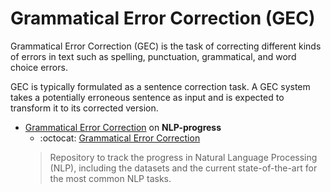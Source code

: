 # Grammatical Error Correction (GEC)

Grammatical Error Correction (GEC) is the task of correcting different kinds of errors in text such as spelling, punctuation, grammatical, and word choice errors.

GEC is typically formulated as a sentence correction task. A GEC system takes a potentially erroneous sentence as input and is expected to transform it to its corrected version.

- [Grammatical Error Correction](http://nlpprogress.com/english/grammatical_error_correction.html) on **NLP-progress**
  - :octocat: [Grammatical Error Correction](https://github.com/sebastianruder/NLP-progress/blob/master/english/grammatical_error_correction.md)
  > Repository to track the progress in Natural Language Processing (NLP), including the datasets and the current state-of-the-art for the most common NLP tasks.
